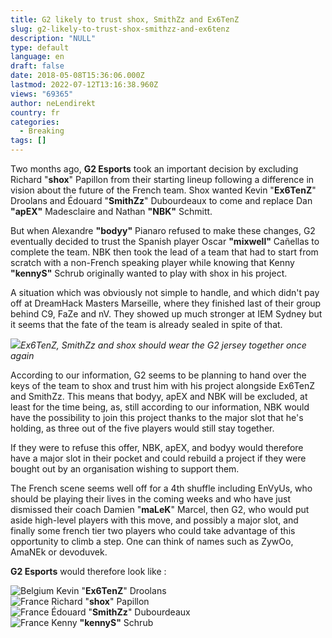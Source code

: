 ```yaml
---
title: G2 likely to trust shox, SmithZz and Ex6TenZ
slug: g2-likely-to-trust-shox-smithzz-and-ex6tenz
description: "NULL"
type: default
language: en
draft: false
date: 2018-05-08T15:36:06.000Z
lastmod: 2022-07-12T13:16:38.960Z
views: "69365"
author: neLendirekt
country: fr
categories:
  - Breaking
tags: []
---
```

Two months ago, **G2 Esports** took an important decision by excluding Richard "**shox**" Papillon from their starting lineup following a difference in vision about the future of the French team. Shox wanted Kevin "**Ex6TenZ**" Droolans and Édouard "**SmithZz**" Dubourdeaux to come and replace Dan **"apEX"** Madesclaire and Nathan **"NBK"** Schmitt.

But when Alexandre **"bodyy"** Pianaro refused to make these changes, G2 eventually decided to trust the Spanish player Oscar **"mixwell"** Cañellas to complete the team. NBK then took the lead of a team that had to start from scratch with a non-French speaking player while knowing that Kenny **"kennyS"** Schrub originally wanted to play with shox in his project.

A situation which was obviously not simple to handle, and which didn't pay off at DreamHack Masters Marseille, where they finished last of their group behind C9, FaZe and nV. They showed up much stronger at IEM Sydney but it seems that the fate of the team is already sealed in spite of that.

![](/images/articles/5ac2d6b527523/images/4AdXakY4bbMi9iVLkqiRaXIpRxVYLBsEy9Ng6FGS.jpeg)_Ex6TenZ, SmithZz and shox should wear the G2 jersey together once again_

According to our information, G2 seems to be planning to hand over the keys of the team to shox and trust him with his project alongside Ex6TenZ and SmithZz. This means that bodyy, apEX and NBK will be excluded, at least for the time being, as, still according to our information, NBK would have the possibility to join this project thanks to the major slot that he's holding, as three out of the five players would still stay together.

If they were to refuse this offer, NBK, apEX, and bodyy would therefore have a major slot in their pocket and could rebuild a project if they were bought out by an organisation wishing to support them.

The French scene seems well off for a 4th shuffle including EnVyUs, who should be playing their lives in the coming weeks and who have just dismissed their coach Damien "**maLeK**" Marcel, then G2, who would put aside high-level players with this move, and possibly a major slot, and finally some french tier two players who could take advantage of this opportunity to climb a step. One can think of names such as ZywOo, AmaNEk or devoduvek.

**G2 Esports** would therefore look like :

![Belgium](/images/countries/be.svg)⁠ ⁠Kevin "**Ex6TenZ**" Droolans  
![France](/images/countries/fr.svg)⁠ Richard "**shox**" Papillon  
![France](/images/countries/fr.svg)⁠ Édouard "**SmithZz**" Dubourdeaux  
![France](/images/countries/fr.svg)⁠ Kenny **"kennyS"** Schrub
